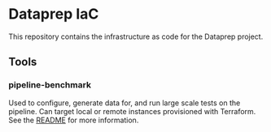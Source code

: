 # Dataprep IaC

This repository contains the infrastructure as code for the Dataprep project.

## Tools

### pipeline-benchmark

Used to configure, generate data for, and run large scale tests on the pipeline.
Can target local or remote instances provisioned with Terraform.
See the [README](pipeline-benchmark/README.md) for more information.